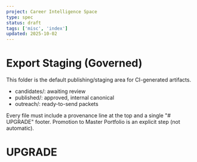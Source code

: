 ```yaml
---
project: Career Intelligence Space
type: spec
status: draft
tags: ['misc', 'index']
updated: 2025-10-02
---
```


# Export Staging (Governed)

This folder is the default publishing/staging area for CI-generated artifacts.

- candidates/: awaiting review
- published/: approved, internal canonical
- outreach/: ready-to-send packets

Every file must include a provenance line at the top and a single "# UPGRADE" footer.
Promotion to Master Portfolio is an explicit step (not automatic).

# UPGRADE
